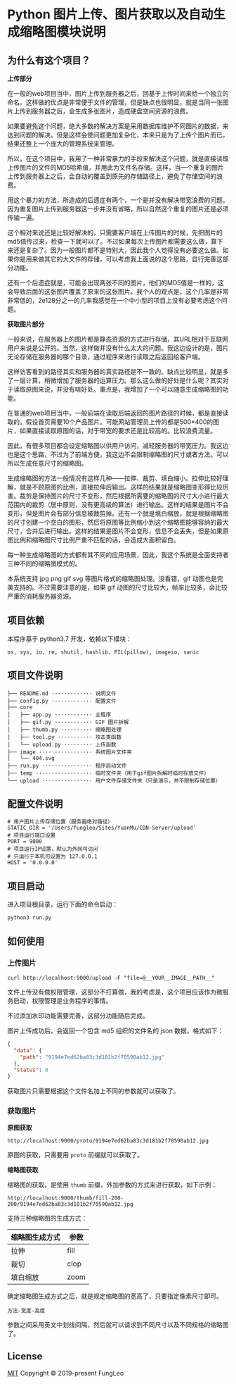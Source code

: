 # Python 图片上传、图片获取以及自动生成缩略图模块说明

## 为什么有这个项目？

**上传部分**

在一般的web项目当中，图片上传到服务器之后，回基于上传时间来给一个独立的命名。这样做的优点是非常便于文件的管理，但是缺点也很明显，就是当同一张图片上传到服务器之后，会生成多张图片，造成硬盘空间资源的浪费。

如果要避免这个问题，绝大多数的解决方案是采用数据库维护不同图片的数据，来达到问题的解决。但是这样会使问题更加复杂化，本来只是为了上传个图片而已，结果还整上一个庞大的管理系统来管理。

所以，在这个项目中，我用了一种非常暴力的手段来解决这个问题，就是直接读取上传图片的文件的MD5哈希值，并用此为文件名存储。这样，当一个重复的图片上传到服务器上之后，会自动的覆盖到原先的存储路径上，避免了存储空间的浪费。

用这个暴力的方法，所造成的后遗症有两个，一个是并没有解决带宽浪费的问题。因为重复图片上传到服务器这一步并没有省略，所以自然这个重复的图片还是必须传输一遍。

这个相对来说还是比较好解决的，只需要客户端在上传图片的时候，先把图片的md5值传过来，检查一下就可以了。不过如果每次上传图片都需要这么做，算下来还是复杂了。因为一般图片都不是特别大，因此我个人觉得没有必要这么做。如果你是用来做其它的大文件的存储，可以考虑我上面说的这个思路，自行完善这部分功能。

还有一个后遗症就是，可能会出现两张不同的图片，他们的MD5值是一样的，这会导致后面的这张图片覆盖了原来的这张图片。我个人的观点是，这个几率是非常非常低的，2e128分之一的几率我感觉在一个中小型的项目上没有必要考虑这个问题。

**获取图片部分**

一般来说，在服务器上的图片都是静态资源的方式进行存储，其URL相对于互联网用户来说是公开的。当然，这样做并没有什么太大的问题。我这边设计的是，图片无论存储在服务器的哪个目录，通过程序来进行读取之后返回给客户端。

这样访客看到的路径其实和服务器的真实路径是不一致的。缺点比较明显，就是多了一层计算，稍微增加了服务器的运算压力。那么这么做的好处是什么呢？其实对于读取原图来说，并没有啥好处。重点是，我增加了一个可以随意生成缩略图的功能。

在普通的web项目当中，一般前端在读取后端返回的图片路径的时候，都是直接读取的。假设首页需要10个产品图片。可能网站管理员上传的都是500\*400的图片，如果直接读取原图的话，对于带宽的要求还是比较高的。比较浪费流量。

因此，有很多项目都会设定缩略图以供用户访问，减轻服务器的带宽压力。我这边也是这个思路，不过为了前端方便，我这边不会限制缩略图的尺寸或者方法。可以所以生成任意尺寸的缩略图。

生成缩略图的方法一般情况有这样几种——拉伸、裁剪、填白缩小。拉伸比较好理解，就是不顾原图的比例，直接拉伸后输出。这样的结果就是缩略图变形得比较厉害。裁剪是保持图片的尺寸不变形，然后根据所需要的缩略图的尺寸大小进行最大范围内的裁剪（居中原则，没有更高级的算法）进行输出。这样的结果是图片不会变形，但是图片会有部分信息被裁剪掉。还有一个就是填白缩放，就是根据缩略图的尺寸创建一个空白的图形，然后将原图等比例缩小到这个缩略图能够容纳的最大尺寸，合并后进行输出。这样的结果是图片不会变形，信息不会丢失，但是如果原图比例和缩略图尺寸比例严重不匹配的话，会造成大面积留白。

每一种生成缩略图的方式都有其不同的应用场景，因此，我这个系统是全面支持者三种不同的缩略图模式的。

本系统支持 jpg png gif svg 等图片格式的缩略图处理。没看错，gif 动图也是完美支持的。不过需要注意的是，如果 gif 动图的尺寸比较大，帧率比较多，会比较严重的消耗服务器资源。

## 项目依赖

本程序基于 python3.7 开发，依赖以下模块：

```
os, sys, io, re, shutil, hashlib, PIL(pillow), imageio, sanic
```

## 项目文件说明

```
├── README.md ············· 说明文件
├── config.py ············· 配置文件
├── core
│   ├── app.py ············ 主程序
│   ├── gif.py ············ GIF 图片拆解
│   ├── thumb.py ·········· 缩略图处理
│   ├── tool.py ··········· 攻击类函数
│   └── upload.py ········· 上传函数
├── image ················· 系统图片文件夹
│   └── 404.svg
├── run.py ················ 程序启动文件
├── temp ·················· 临时文件夹（用于gif图片拆解时临时存放文件）
└── upload ················ 用户文件存储文件夹（只是演示，并不限制存储位置）
```


## 配置文件说明

```
# 用户图片上传存储位置（服务器绝对路径）
STATIC_DIR = '/Users/fungleo/Sites/YuanMu/CDN-Server/upload'
# 项目运行端口设置
PORT = 9000
# 项目运行IP设置，默认为外网可访问
# 只运行于本机可设置为 127.0.0.1
HOST = '0.0.0.0' 
```

## 项目启动

进入项目根目录，运行下面的命令启动：

```
python3 run.py
```

## 如何使用

### 上传图片

```
curl http://localhost:9000/upload -F "file=@__YOUR__IMAGE__PATH__"
```

文件上传没有做权限管理，这部分不打算做，我的考虑是，这个项目应该作为微服务启动，权限管理是业务程序的事情。

不过添加水印功能需要完善，这部分功能随后完成。

图片上传成功后，会返回一个包含 md5 组织的文件名的 json 数据，格式如下：

```json
{
  "data": {
    "path": "9194e7ed62ba83c3d181b2f70590ab12.jpg"
  },
  "status": 0
}
```
获取图片只需要根据这个文件名加上不同的参数就可以获取了。

### 获取图片

**原图获取**

```
http://localhost:9000/proto/9194e7ed62ba83c3d181b2f70590ab12.jpg
```

原图的获取，只需要用 `proto` 前缀就可以获取了。

**缩略图获取**

缩略图的获取，是使用 `thumb` 前缀，外加参数的方式来进行获取，如下示例：

```
http://localhost:9000/thumb/fill-200-200/9194e7ed62ba83c3d181b2f70590ab12.jpg
```

支持三种缩略图的生成方式：

| 缩略图生成方式 | 参数 | 
| --- | --- |
| 拉伸 | fill |
| 裁切 | clop |
| 填白缩放 | zoom |

确定缩略图生成方式之后，就是规定缩略图的宽高了，只要指定像素尺寸即可。

```
方法-宽度-高度
```
参数之间采用英文中划线间隔，然后就可以请求到不同尺寸以及不同规格的缩略图了。

## License

[MIT](http://opensource.org/licenses/MIT)
Copyright &copy; 2019-present FungLeo
